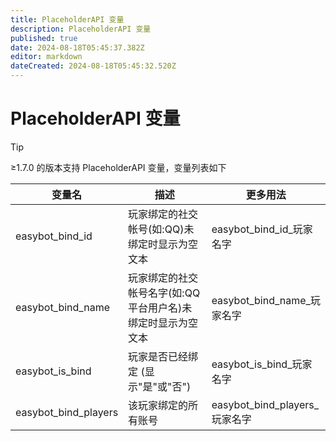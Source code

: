 ```yaml
---
title: PlaceholderAPI 变量
description: PlaceholderAPI 变量
published: true
date: 2024-08-18T05:45:37.382Z
editor: markdown
dateCreated: 2024-08-18T05:45:32.520Z
---
```


# PlaceholderAPI 变量

> [!TIP]
> ≥1.7.0 的版本支持 PlaceholderAPI 变量，变量列表如下

| 变量名               | 描述                                                         | 更多用法                       |
| -------------------- | ------------------------------------------------------------ | ------------------------------ |
| easybot_bind_id      | 玩家绑定的社交帐号(如:QQ)未绑定时显示为空文本                | easybot_bind_id\_玩家名字      |
| easybot_bind_name    | 玩家绑定的社交帐号名字(如:QQ 平台用户名)未绑定时显示为空文本 | easybot_bind_name\_玩家名字    |
| easybot_is_bind      | 玩家是否已经绑定 (显示"是"或"否")                            | easybot_is_bind\_玩家名字      |
| easybot_bind_players | 该玩家绑定的所有账号                                         | easybot_bind_players\_玩家名字 |
